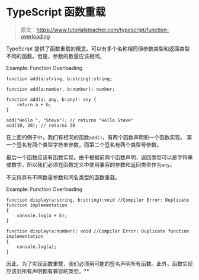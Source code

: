 # TypeScript 函数重载

> 原文：<https://www.tutorialsteacher.com/typescript/function-overloading>

TypeScript 提供了函数重载的概念。可以有多个名称相同但参数类型和返回类型不同的函数。但是，参数的数量应该相同。

Example: Function Overloading 

```
function add(a:string, b:string):string;

function add(a:number, b:number): number;

function add(a: any, b:any): any {
    return a + b;
}

add("Hello ", "Steve"); // returns "Hello Steve" 
add(10, 20); // returns 30 
```

在上面的例子中，我们有相同的函数`add()`，有两个函数声明和一个函数实现。 第一个签名有两个类型字符串参数，而第二个签名有两个类型号参数。

最后一个函数应该有函数实现。由于根据前两个函数声明，返回类型可以是字符串或数字，所以我们必须在函数定义中使用兼容的参数和返回类型作为`any`。

不支持具有不同数量参数和同名类型的函数重载。

Example: Function Overloading 

```
function display(a:string, b:string):void //Compiler Error: Duplicate function implementation
{
    console.log(a + b);
}

function display(a:number): void //Compiler Error: Duplicate function implementation
{
    console.log(a);
} 
```

因此，为了实现函数重载，我们必须用可能的签名声明所有函数。此外，函数实现应该对所有声明都有兼容的类型。**
